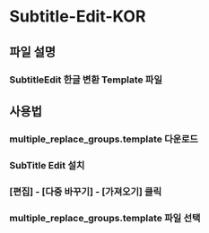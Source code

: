 # Subtitle-Edit-KOR

## 파일 설명

### SubtitleEdit 한글 변환 Template 파일

## 사용법

### multiple_replace_groups.template 다운로드

### SubTitle Edit 설치

### [편집] - [다중 바꾸기] - [가져오기] 클릭

### multiple_replace_groups.template 파일 선택
